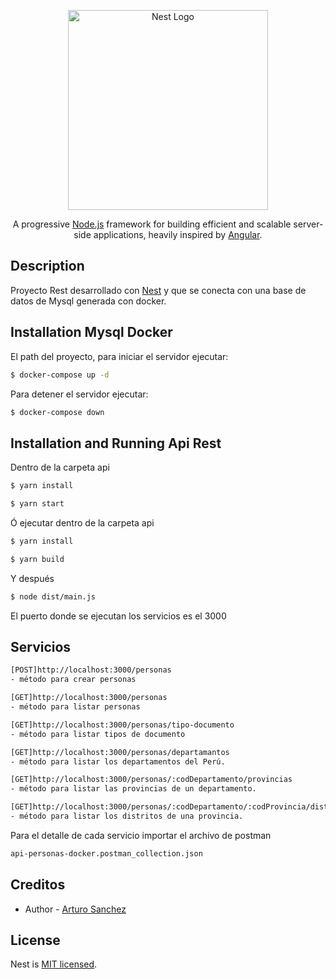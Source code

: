 <p align="center">
  <a href="http://nestjs.com/" target="blank"><img src="https://nestjs.com/img/logo_text.svg" width="320" alt="Nest Logo" /></a>
</p>

[travis-image]: https://api.travis-ci.org/nestjs/nest.svg?branch=master
[travis-url]: https://travis-ci.org/nestjs/nest
[linux-image]: https://img.shields.io/travis/nestjs/nest/master.svg?label=linux
[linux-url]: https://travis-ci.org/nestjs/nest
  
  <p align="center">A progressive <a href="http://nodejs.org" target="blank">Node.js</a> framework for building efficient and scalable server-side applications, heavily inspired by <a href="https://angular.io" target="blank">Angular</a>.</p>
   
## Description

Proyecto Rest desarrollado con [Nest](https://github.com/nestjs/nest) y que se conecta con una base de datos de Mysql generada con docker.

## Installation Mysql Docker
El path del proyecto, para iniciar el servidor ejecutar:
```bash
$ docker-compose up -d
```
Para detener el servidor ejecutar:
```bash
$ docker-compose down
```

## Installation and Running Api Rest
Dentro de la carpeta api
```bash
$ yarn install
```
```bash
$ yarn start
```
Ó ejecutar dentro de la carpeta api
```bash
$ yarn install
```
```bash
$ yarn build
```
Y después
```bash
$ node dist/main.js
```
El puerto donde se ejecutan los servicios es el 3000

## Servicios

```bash
[POST]http://localhost:3000/personas 
- método para crear personas
```
```bash
[GET]http://localhost:3000/personas 
- método para listar personas
```
```bash
[GET]http://localhost:3000/personas/tipo-documento 
- método para listar tipos de documento
```
```bash
[GET]http://localhost:3000/personas/departamantos 
- método para listar los departamentos del Perú.
```
```bash
[GET]http://localhost:3000/personas/:codDepartamento/provincias 
- método para listar las provincias de un departamento.
```
```bash
[GET]http://localhost:3000/personas/:codDepartamento/:codProvincia/distritos 
- método para listar los distritos de una provincia.
```
Para el detalle de cada servicio importar el archivo de postman
```bash
api-personas-docker.postman_collection.json
```

## Creditos

- Author - [Arturo Sanchez](asanchez.sys@gmail.com)


## License

  Nest is [MIT licensed](LICENSE).

